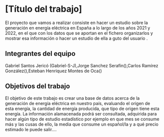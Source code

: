 # [Título del trabajo]


El proyecto que vamos a realizar consiste en hacer un estudio sobre la generación en energía eléctrica en España a lo largo de los años 2021 y 2022, en el que con los datos que se aportan en el fichero organizarlos y mostrar esa información o hacer un estudio de ella a guto del usuario .
## Integrantes del equipo

Gabriel Santos Jericó (Gabriel-S-J),Jorge Sanchez Serafín(),Carlos Ramírez González(),Esteban Henriquez Montes de Oca()

## Objetivos del trabajo
El objetivo de este trabajo es crear una base de datos acerca de la generación de energía eléctrica en nuestro país, evaluando el origen de esta energía, la cantidad de energía producida, que tipo de origen tiene esta energía. La información alamacenada podrá ser consultada, adquirida para hacer algún tipo de estudio estadístico por ejemplo en que mes se consume más y las cusas de ello, la media que consume un español/la y a qué precio estimado le puede salir....
